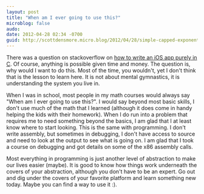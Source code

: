 ```yaml
---
layout: post
title: "When am I ever going to use this?"
microblog: false
audo:
date: 2012-04-28 02:34 -0700
guid: http://scottdensmore.micro.blog/2012/04/28/simple-capped-exponential-back-off-for-queues.html
---
```


There was a question on stackoverflow on [how to write an iOS app purely in C](http://stackoverflow.com/questions/10289890/how-to-write-ios-app-purely-in-c/10290255). Of course, anything is possible given time and money. The question is, why would I want to do this. Most of the time, you wouldn't, yet I don't think that is the lesson to learn here. It is not about mental gymnastics, it is understanding the system you live in.

When I was in school, most people in my math courses would always say "When am I ever going to use this?". I would say beyond most basic skills, I don't use much of the math that I learned (although it does come in handy helping the kids with their homework). When I do run into a problem that requires me to need something beyond the basics, I am glad that I at least know where to start looking. This is the same with programming. I don't write assembly, but sometimes in debugging, I don't have access to source and need to look at the output to see what is going on. I am glad that I took a course on debugging and got details on some of the x86 assembly calls. 

Most everything in programming is just another level of abstraction to make our lives easier (maybe). It is good to know how things work underneath the covers of your abstraction, although you don't have to be an expert. Go out and dig under the covers of your favorite platform and learn something new today. Maybe you can find a way to use it :).

